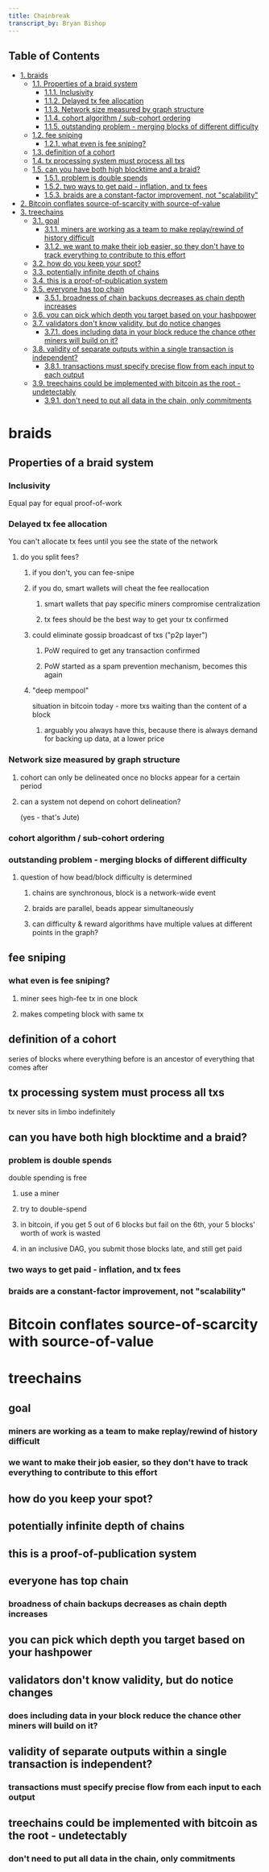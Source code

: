 ```yaml
---
title: Chainbreak
transcript_by: Bryan Bishop
---
```

<div id="table-of-contents">
<h2>Table of Contents</h2>
<div id="text-table-of-contents">
<ul>
<li><a href="#sec-1">1. braids</a>
<ul>
<li><a href="#sec-1-1">1.1. Properties of a braid system</a>
<ul>
<li><a href="#sec-1-1-1">1.1.1. Inclusivity</a></li>
<li><a href="#sec-1-1-2">1.1.2. Delayed tx fee allocation</a></li>
<li><a href="#sec-1-1-3">1.1.3. Network size measured by graph structure</a></li>
<li><a href="#sec-1-1-4">1.1.4. cohort algorithm / sub-cohort ordering</a></li>
<li><a href="#sec-1-1-5">1.1.5. outstanding problem - merging blocks of different difficulty</a></li>
</ul>
</li>
<li><a href="#sec-1-2">1.2. fee sniping</a>
<ul>
<li><a href="#sec-1-2-1">1.2.1. what even is fee sniping?</a></li>
</ul>
</li>
<li><a href="#sec-1-3">1.3. definition of a cohort</a></li>
<li><a href="#sec-1-4">1.4. tx processing system must process all txs</a></li>
<li><a href="#sec-1-5">1.5. can you have both high blocktime and a braid?</a>
<ul>
<li><a href="#sec-1-5-1">1.5.1. problem is double spends</a></li>
<li><a href="#sec-1-5-2">1.5.2. two ways to get paid - inflation, and tx fees</a></li>
<li><a href="#sec-1-5-3">1.5.3. braids are a constant-factor improvement, not "scalability"</a></li>
</ul>
</li>
</ul>
</li>
<li><a href="#sec-2">2. Bitcoin conflates source-of-scarcity with source-of-value</a></li>
<li><a href="#sec-3">3. treechains</a>
<ul>
<li><a href="#sec-3-1">3.1. goal</a>
<ul>
<li><a href="#sec-3-1-1">3.1.1. miners are working as a team to make replay/rewind of history difficult</a></li>
<li><a href="#sec-3-1-2">3.1.2. we want to make their job easier, so they don't have to track everything to contribute to this effort</a></li>
</ul>
</li>
<li><a href="#sec-3-2">3.2. how do you keep your spot?</a></li>
<li><a href="#sec-3-3">3.3. potentially infinite depth of chains</a></li>
<li><a href="#sec-3-4">3.4. this is a proof-of-publication system</a></li>
<li><a href="#sec-3-5">3.5. everyone has top chain</a>
<ul>
<li><a href="#sec-3-5-1">3.5.1. broadness of chain backups decreases as chain depth increases</a></li>
</ul>
</li>
<li><a href="#sec-3-6">3.6. you can pick which depth you target based on your hashpower</a></li>
<li><a href="#sec-3-7">3.7. validators don't know validity, but do notice changes</a>
<ul>
<li><a href="#sec-3-7-1">3.7.1. does including data in your block reduce the chance other miners will build on it?</a></li>
</ul>
</li>
<li><a href="#sec-3-8">3.8. validity of separate outputs within a single transaction is independent?</a>
<ul>
<li><a href="#sec-3-8-1">3.8.1. transactions must specify precise flow from each input to each output</a></li>
</ul>
</li>
<li><a href="#sec-3-9">3.9. treechains could be implemented with bitcoin as the root - undetectably</a>
<ul>
<li><a href="#sec-3-9-1">3.9.1. don't need to put all data in the chain, only commitments</a></li>
</ul>
</li>
</ul>
</li>
</ul>
</div>
</div>

# braids<a id="sec-1" name="sec-1"></a>

## Properties of a braid system<a id="sec-1-1" name="sec-1-1"></a>

### Inclusivity<a id="sec-1-1-1" name="sec-1-1-1"></a>

Equal pay for equal proof-of-work

### Delayed tx fee allocation<a id="sec-1-1-2" name="sec-1-1-2"></a>

You can't allocate tx fees until you see the state of the network

1.  do you split fees?

    1.  if you don't, you can fee-snipe

    2.  if you do, smart wallets will cheat the fee reallocation

        1.  smart wallets that pay specific miners compromise centralization

        2.  tx fees should be the best way to get your tx confirmed

    3.  could eliminate gossip broadcast of txs ("p2p layer")

        1.  PoW required to get any transaction confirmed

        2.  PoW started as a spam prevention mechanism, becomes this again

    4.  "deep mempool"

        situation in bitcoin today - more txs waiting than the content of a block

        1.  arguably you always have this, because there is always demand for backing up data, at a lower price

### Network size measured by graph structure<a id="sec-1-1-3" name="sec-1-1-3"></a>

1.  cohort can only be delineated once no blocks appear for a certain period

2.  can a system not depend on cohort delineation?

    (yes - that's Jute)

### cohort algorithm / sub-cohort ordering<a id="sec-1-1-4" name="sec-1-1-4"></a>

### outstanding problem - merging blocks of different difficulty<a id="sec-1-1-5" name="sec-1-1-5"></a>

1.  question of how bead/block difficulty is determined

    1.  chains are synchronous, block is a network-wide event

    2.  braids are parallel, beads appear simultaneously

    3.  can difficulty & reward algorithms have multiple values at different points in the graph?

## fee sniping<a id="sec-1-2" name="sec-1-2"></a>

### what even is fee sniping?<a id="sec-1-2-1" name="sec-1-2-1"></a>

1.  miner sees high-fee tx in one block

2.  makes competing block with same tx

## definition of a cohort<a id="sec-1-3" name="sec-1-3"></a>

series of blocks where everything before is an ancestor of everything that comes after

## tx processing system must process all txs<a id="sec-1-4" name="sec-1-4"></a>

tx never sits in limbo indefinitely

## can you have both high blocktime and a braid?<a id="sec-1-5" name="sec-1-5"></a>

### problem is double spends<a id="sec-1-5-1" name="sec-1-5-1"></a>

double spending is free

1.  use a miner

2.  try to double-spend

3.  in bitcoin, if you get 5 out of 6 blocks but fail on the 6th, your 5 blocks' worth of work is wasted

4.  in an inclusive DAG, you submit those blocks late, and still get paid

### two ways to get paid - inflation, and tx fees<a id="sec-1-5-2" name="sec-1-5-2"></a>

### braids are a constant-factor improvement, not "scalability"<a id="sec-1-5-3" name="sec-1-5-3"></a>

# Bitcoin conflates source-of-scarcity with source-of-value<a id="sec-2" name="sec-2"></a>

# treechains<a id="sec-3" name="sec-3"></a>

## goal<a id="sec-3-1" name="sec-3-1"></a>

### miners are working as a team to make replay/rewind of history difficult<a id="sec-3-1-1" name="sec-3-1-1"></a>

### we want to make their job easier, so they don't have to track everything to contribute to this effort<a id="sec-3-1-2" name="sec-3-1-2"></a>

## how do you keep your spot?<a id="sec-3-2" name="sec-3-2"></a>

## potentially infinite depth of chains<a id="sec-3-3" name="sec-3-3"></a>

## this is a proof-of-publication system<a id="sec-3-4" name="sec-3-4"></a>

## everyone has top chain<a id="sec-3-5" name="sec-3-5"></a>

### broadness of chain backups decreases as chain depth increases<a id="sec-3-5-1" name="sec-3-5-1"></a>

## you can pick which depth you target based on your hashpower<a id="sec-3-6" name="sec-3-6"></a>

## validators don't know validity, but do notice changes<a id="sec-3-7" name="sec-3-7"></a>

### does including data in your block reduce the chance other miners will build on it?<a id="sec-3-7-1" name="sec-3-7-1"></a>

## validity of separate outputs within a single transaction is independent?<a id="sec-3-8" name="sec-3-8"></a>

### transactions must specify precise flow from each input to each output<a id="sec-3-8-1" name="sec-3-8-1"></a>

## treechains could be implemented with bitcoin as the root - undetectably<a id="sec-3-9" name="sec-3-9"></a>

### don't need to put all data in the chain, only commitments<a id="sec-3-9-1" name="sec-3-9-1"></a>
